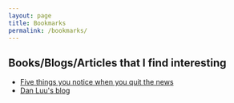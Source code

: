 ```yaml
---
layout: page
title: Bookmarks
permalink: /bookmarks/
---
```

## Books/Blogs/Articles that I find interesting
* [Five things you notice when you quit the news](https://www.raptitude.com/2016/12/five-things-you-notice-when-you-quit-the-news/)
* [Dan Luu's blog](https://www.danluu.com)